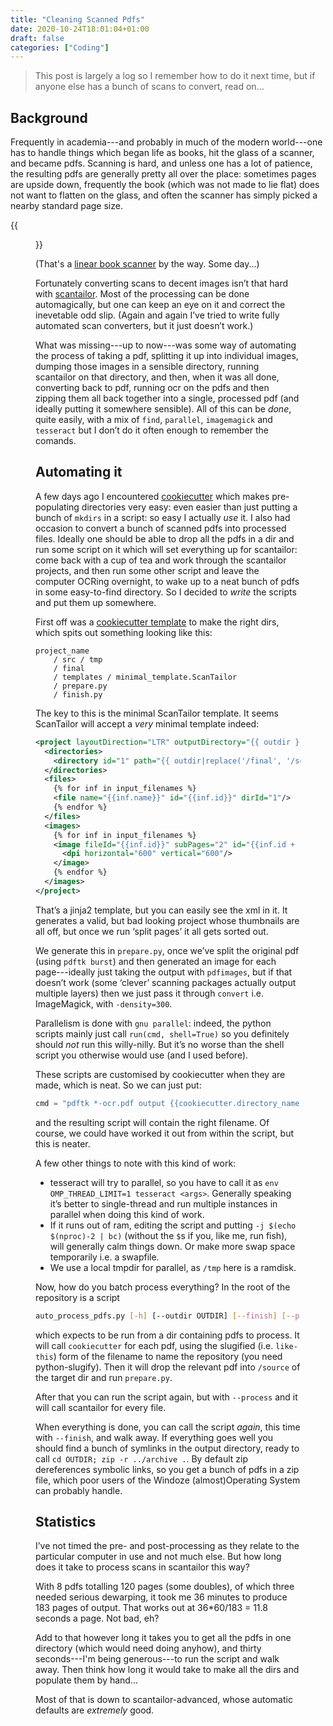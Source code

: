 ```yaml
---
title: "Cleaning Scanned Pdfs"
date: 2020-10-24T18:01:04+01:00
draft: false
categories: ["Coding"]
---
```


> This post is largely a log so I remember how to do it next time, but
> if anyone else has a bunch of scans to convert, read on...

## Background


Frequently in academia---and probably in much of the modern
world---one has to handle things which began life as books, hit the
glass of a scanner, and became pdfs.  Scanning is hard, and unless one
has a lot of patience, the resulting pdfs are generally pretty all
over the place: sometimes pages are upside down, frequently the book
(which was not made to lie flat) does not want to flatten on the
glass, and often the scanner has simply picked a nearby standard page
size.

{{<figure	src="https://linearbookscanner.org/designs/p1/proto1.png"	caption="Unfortunately nobody seems to have one of these." >}}
	
(That's a [linear book scanner](https://linearbookscanner.org/) by the
way.  Some day...)

Fortunately converting scans to decent images isn’t that hard with
[scantailor](https://github.com/4lex4/scantailor-advanced).  Most of
the processing can be done automagically, but one can keep an eye on
it and correct the inevetable odd slip.  (Again and again I’ve tried
to write fully automated scan converters, but it just doesn’t work.)

What was missing---up to now---was some way of automating the process
of taking a pdf, splitting it up into individual images, dumping those
images in a sensible directory, running scantailor on that directory,
and then, when it was all done, converting back to pdf, running ocr on
the pdfs and then zipping them all back together into a single,
processed pdf (and ideally putting it somewhere sensible).  All of
this can be _done_, quite easily, with a mix of `find`, `parallel`,
`imagemagick` and `tesseract` but I don’t do it often enough to
remember the comands.

## Automating it

A few days ago I encountered [cookiecutter](https://github.com/cookiecutter/cookiecutter) which makes
pre-populating directories very easy: even easier than just putting a
bunch of `mkdirs` in a script: so easy I actually _use_ it.  I also
had occasion to convert a bunch of scanned pdfs into processed files.
Ideally one should be able to drop all the pdfs in a dir and run some
script on it which will set everything up for scantailor: come back
with a cup of tea and work through the scantailor projects, and then
run some other script and leave the computer OCRing overnight, to wake
up to a neat bunch of pdfs in some easy-to-find directory.  So I
decided to _write_ the scripts and put them up somewhere.

First off was a [cookiecutter
template](https://gitlab.com/2e0byo/cookiecutter-process-scan) to make
the right dirs, which spits out something looking like this:

```
project_name
	/ src / tmp
	/ final
	/ templates / minimal_template.ScanTailor
	/ prepare.py
	/ finish.py
```

The key to this is the minimal ScanTailor template.  It seems
ScanTailor will accept a _very_ minimal template indeed:

```xml
<project layoutDirection="LTR" outputDirectory="{{ outdir }}" version="3">
  <directories>
    <directory id="1" path="{{ outdir|replace('/final', '/source/tmp') }}"/>
  </directories>
  <files>
    {% for inf in input_filenames %}
    <file name="{{inf.name}}" id="{{inf.id}}" dirId="1"/>
    {% endfor %}
  </files>
  <images>
    {% for inf in input_filenames %}
    <image fileId="{{inf.id}}" subPages="2" id="{{inf.id + 1}}" fileImage="0">
      <dpi horizontal="600" vertical="600"/>
    </image>
    {% endfor %}
  </images>
</project>
```

That’s a jinja2 template, but you can easily see the xml in it.  It
generates a valid, but bad looking project whose thumbnails are all
off, but once we run ‘split pages’ it all gets sorted out. 

We generate this in `prepare.py`, once we’ve split the original pdf
(using `pdftk burst`) and then generated an image for each
page---ideally just taking the output with `pdfimages`, but if that
doesn’t work (some ‘clever’ scanning packages actually output multiple
layers) then we just pass it through `convert` i.e. ImageMagick, with
`-density=300`.

Parallelism is done with `gnu parallel`: indeed, the python scripts
mainly just call `run(cmd, shell=True)` so you definitely should _not_
run this willy-nilly. But it’s no worse than the shell script you
otherwise would use (and I used before).

These scripts are customised by cookiecutter when they are made, which
is neat.  So we can just put:

```python
cmd = "pdftk *-ocr.pdf output {{cookiecutter.directory_name}}.pdf"
```
and the resulting script will contain the right filename.  Of course,
we could have worked it out from within the script, but this is
neater.

A few other things to note with this kind of work:

* tesseract will try to parallel, so you have to call it as `env
  OMP_THREAD_LIMIT=1 tesseract <args>`.  Generally speaking it’s
  better to single-thread and run multiple instances in parallel when
  doing this kind of work.
* If it runs out of ram, editing the script and putting `-j $(echo
  $(nproc)-2 | bc)` (without the `$`s if you, like me, run fish), will
  generally calm things down. Or make more swap space temporarily
  i.e. a swapfile.
* We use a local tmpdir for parallel, as `/tmp` here is a ramdisk.

Now, how do you batch process everything?  In the root of the
repository is a script
```bash
auto_process_pdfs.py [-h] [--outdir OUTDIR] [--finish] [--process] INDIR
```
which expects to be
run from a dir containing pdfs to process.  It will call
`cookiecutter` for each pdf, using the slugified (i.e. `like-this`)
form of the filename to name the repository (you need
python-slugify).  Then it will drop the relevant pdf into `/source` of
the target dir and run `prepare.py`.

After that you can run the script again, but with `--process` and it
will call scantailor for every file.

When everything is done, you can call the script _again_, this time
with `--finish`, and walk away.  If everything goes well you should
find a bunch of symlinks in the output directory, ready to call `cd
OUTDIR; zip -r ../archive .`.  By default zip dereferences symbolic
links, so you get a bunch of pdfs in a zip file, which poor users of
the Windoze (almost)Operating System can probably handle.

## Statistics

I’ve not timed the pre- and post-processing as they relate to the
particular computer in use and not much else.  But how long does it
take to process scans in scantailor this way?

With 8 pdfs totalling 120 pages (some doubles), of which three needed serious
dewarping, it took me 36 minutes to produce 183 pages of output.  That
works out at 36*60/183 = 11.8 seconds a page.  Not bad, eh?  

Add to that however long it takes you to get all the pdfs in one
directory (which would need doing anyhow), and thirty seconds---I'm
being generous---to run the script and walk away.  Then think how long
it would take to make all the dirs and populate them by hand...

Most of that is down to scantailor-advanced, whose automatic defaults
are _extremely_ good.
